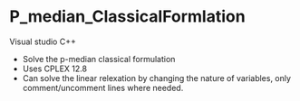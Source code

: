 # P_median_ClassicalFormlation

 Visual studio C++
 
 - Solve the p-median classical formulation
 - Uses CPLEX 12.8
 - Can solve the linear relexation by changing the nature of variables, only comment/uncomment lines where needed.
